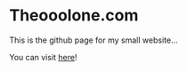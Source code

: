 # Theooolone.com
This is the github page for my small website...

You can visit [here](https://www.theooolone.com/)!
